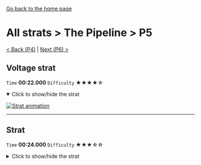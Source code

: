 [Go back to the home page](https://github.com/Doublevil/scbspeedrun)

# All strats > The Pipeline > P5

[< Back (P4)](https://github.com/Doublevil/scbspeedrun/blob/main/levels/all_lvl/P/P4.md) | [Next (P6) >](https://github.com/Doublevil/scbspeedrun/blob/main/levels/all_lvl/P/P6.md)

## Voltage strat

`Time` **00:22.000** `Difficulty` ★★★★☆
<details open>
  <summary>Click to show/hide the strat</summary>

  [![Strat animation](https://github.com/Doublevil/scbspeedrun/blob/main/media/levels/P/P5_VoltageStrat.webp)](https://github.com/Doublevil/scbspeedrun/blob/main/media/levels/P/P5_VoltageStrat.mp4?raw=true)
</details>

---
## Strat

`Time` **00:24.000** `Difficulty` ★★★☆☆
<details>
  <summary>Click to show/hide the strat</summary>

  [![Strat animation](https://github.com/Doublevil/scbspeedrun/blob/main/media/levels/P/P5_Strat.webp)](https://github.com/Doublevil/scbspeedrun/blob/main/media/levels/P/P5_Strat.mp4?raw=true)
</details>
